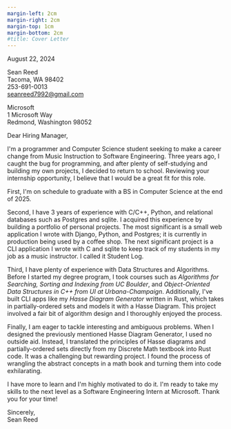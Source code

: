 ```yaml
---
margin-left: 2cm
margin-right: 2cm
margin-top: 1cm
margin-bottom: 2cm
#title: Cover Letter
---
```

<span style="float:left">August 22, 2024</span><br>

<span style="float:left">Sean Reed</span><br>
<span style="float:left">Tacoma, WA 98402</span><br>
<span style="float:left">253-691-0013</span><br>
<span style="float:left">seanreed7992@gmail.com</span><br>

<span style="float:left">Microsoft</span><br>
<span style="float:left">1 Microsoft Way</span><br>
<span style="float:left">Redmond, Washington 98052</span><br>

Dear Hiring Manager,

I'm a programmer and Computer Science student seeking to make a career change from Music Instruction to Software Engineering. Three years ago, I caught the bug for programming, and after plenty of self-studying and building my own projects, I decided to return to school. Reviewing your internship opportunity, I believe that I would be a great fit for this role. 

First, I'm on schedule to graduate with a BS in Computer Science at the end of 2025. 

Second, I have 3 years of experience with C/C++, Python, and relational databases such as Postgres and sqlite. I acquired this experience by building a portfolio of personal projects. The most significant is a small web application I wrote with Django, Python, and Postgres; it is currently in production being used by a coffee shop. The next significant project is a CLI application I wrote with C and sqlite to keep track of my students in my job as a music instructor. I called it Student Log.

Third, I have plenty of experience with Data Structures and Algorithms. Before I started my degree program, I took courses such as _Algorithms for Searching, Sorting and Indexing from UC Boulder_, and _Object-Oriented Data Structures in C++ from UI at Urbana-Champaign_. Additionally, I've built CLI apps like my _Hasse Diagram Generator_ written in Rust, which takes in partially-ordered sets and models it with a Hasse Diagram. This project involved a fair bit of algorithm design and I thoroughly enjoyed the process. 

Finally, I am eager to tackle interesting and ambiguous problems. When I designed the previously mentioned Hasse Diagram Generator, I used no outside aid. Instead, I translated the principles of Hasse diagrams and partially-ordered sets directly from my Discrete Math textbook into Rust code. It was a challenging but rewarding project. I found the process of wrangling the abstract concepts in a math book and turning them into code exhilarating.

I have more to learn and I'm highly motivated to do it. I'm ready to take my skills to the next level as a Software Engineering Intern at Microsoft. Thank you for your time!

Sincerely,  
Sean Reed

